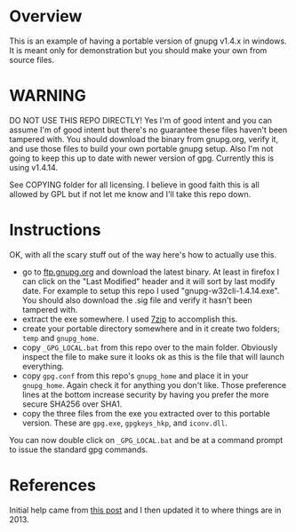 Overview
========

This is an example of having a portable version of gnupg v1.4.x in windows. It is meant only for demonstration but you should make your own from source files.

WARNING
=======

DO NOT USE THIS REPO DIRECTLY! Yes I'm of good intent and you can assume I'm of good intent but there's no guarantee these files haven't been tampered with. You should download the binary from gnupg.org, verify it, and use those files to build your own portable gnupg setup. Also I'm not going to keep this up to date with newer version of gpg. Currently this is using v1.4.14.

See COPYING folder for all licensing. I believe in good faith this is all allowed by GPL but if not let me know and I'll take this repo down.

Instructions
============

OK, with all the scary stuff out of the way here's how to actually use this.

* go to [ftp.gnupg.org](ftp://ftp.gnupg.org/gcrypt/binary/) and download the latest binary. At least in firefox I can click on the "Last Modified" header and it will sort by last modify date. For example to setup this repo I used "gnupg-w32cli-1.4.14.exe". You should also download the .sig file and verify it hasn't been tampered with.
* extract the exe somewhere. I used [7zip](http://www.7-zip.org/) to accomplish this.
* create your portable directory somewhere and in it create two folders; `temp` and `gnupg_home`.
* copy `_GPG_LOCAL.bat` from this repo over to the main folder. Obviously inspect the file to make sure it looks ok as this is the file that will launch everything.
* copy `gpg.conf` from this repo's `gnupg_home` and place it in your `gnupg_home`. Again check it for anything you don't like.  Those preference lines at the bottom increase security by having you prefer the more secure SHA256 over SHA1.
* copy the three files from the exe you extracted over to this portable version.  These are `gpg.exe`, `gpgkeys_hkp`, and `iconv.dll`.

You can now double click on `_GPG_LOCAL.bat` and be at a command prompt to issue the standard gpg commands.

References
==========

Initial help came from [this post](http://portableapps.com/node/10701#comment-133244) and I then updated it to where things are in 2013.

